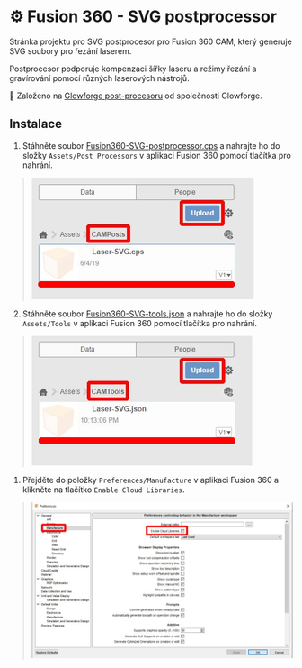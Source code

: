 # ⚙️ Fusion 360 - SVG postprocessor

Stránka projektu pro SVG postprocesor pro Fusion 360 CAM, který generuje SVG soubory pro řezání laserem.

Postprocesor podporuje kompenzaci šířky laseru a režimy řezání a gravírování pomocí různých laserových nástrojů.

🔗 Založeno na [Glowforge post-procesoru](https://github.com/garethky/glowforge-colorific-fusion360-post) od společnosti Glowforge.


## Instalace

1. Stáhněte soubor <a href="./Fusion360-SVG-postprocessor.cps" download>Fusion360-SVG-postprocessor.cps</a> a nahrajte ho do složky `Assets/Post Processors` v aplikaci Fusion 360 pomocí tlačítka pro nahrání.
> ![Upload Postprocessor](./docs/media/postprocessor.jpg)
2. Stáhněte soubor <a href="./Fusion360-SVG-tools.json" download>Fusion360-SVG-tools.json</a> a nahrajte ho do složky `Assets/Tools` v aplikaci Fusion 360 pomocí tlačítka pro nahrání.
> ![Upload Tools](./docs/media/tools.jpg)
1. Přejděte do položky `Preferences/Manufacture` v aplikaci Fusion 360 a klikněte na tlačítko `Enable Cloud Libraries`.
> ![Enable Cloud Libraries](./docs/media/EnableCloudLibraries.jpg)
